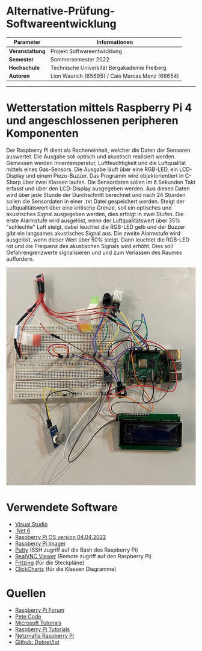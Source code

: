 # Alternative-Prüfung-Softwareentwicklung

| Parameter                | Informationen                                                                                                                                                                          |
| ------------------------ | ------------------------------------------------------------------------------------------------------------------------------------------------------------------------------------------ |
| **Veranstaltung**       | Projekt Softwareentwicklung                                                                                                                                                           |
| **Semester**               |   Sommersemester 2022                                                                                                                                                                                        |
| **Hochschule**          | Technische Universität Bergakademie Freiberg                                                                                                                                                      
| **Autoren**              | Lion Waurich (65695) / Caio Marcas Menz (66654)                            

---------------------------------------------------------------------------------
# Wetterstation mittels Raspberry Pi 4 und angeschlossenen peripheren Komponenten

Der Raspberry Pi dient als Recheneinheit, welcher die Daten der Sensoren auswertet.
Die Ausgabe soll optisch und akustisch realisiert werden. Gemessen werden Innentemperatur,
Luftfeuchtigkeit und die Luftqualität mittels eines Gas-Sensors. Die Ausgabe läuft über eine RGB-LED, ein LCD-Display und einem Piezo-Buzzer.
Das Programm wird objektorientiert in C-Sharp über zwei Klassen laufen. Die Sensordaten sollen im 6 Sekunden Takt erfasst und über den LCD-Display ausgegeben werden. Aus diesen Daten wird über jede Stunde der Durchschnitt berechnet und nach 24 Stunden sollen die Sensordaten in einer .txt Datei gespeichert werden. Steigt der Luftqualitätswert über eine kritische Grenze, soll ein optisches und akustisches Signal ausgegeben werden, dies erfolgt in zwei Stufen. 
Die erste Alarmstufe wird ausgelöst, wenn der Luftqualitätswert über 35% "schlechte" Luft steigt, dabei leuchtet die RGB-LED gelb und der Buzzer gibt ein langsames akustisches Signal aus. Die zweite Alarmstufe wird ausgelöst, wenn dieser Wert über 50% steigt. Dann leuchtet die RGB-LED rot und die Frequenz des akustischen Signals wird erhöht. Dies soll Gefahrengrenzwerte signalisieren und und zum Verlassen des Raumes auffordern. 

![Aufbau](/Grafiken/Raspberry_Aufbau/Aufbau.jpeg)


# Verwendete Software

* [Visual Studio](https://code.visualstudio.com/?wt.mc_id=DX_841432)
* [.Net 6](https://dotnet.microsoft.com/en-us/download/dotnet/6.0)
* [Raspberry Pi OS version 04.04.2022](https://www.raspberrypi.com/software/)
* [Raspberry Pi Imager](https://www.raspberrypi.com/software/)
* [Putty](https://www.putty.org/)           (SSH zugriff auf die Bash des Raspberry Pi)
* [RealVNC Viewer](https://www.realvnc.com/de/connect/download/viewer/)  (Remote zugriff auf den Raspberry Pi)
* [Fritzing](https://fritzing.org/)        (für die Steckpläne)
* [ClickCharts](https://www.nchsoftware.com/chart/de/index.html)     (für die Klassen Diagramme)

# Quellen

* [Raspberry Pi Forum](https://forum-raspberrypi.de/forum/)
* [Pete Code](https://www.petecodes.co.uk/install-and-use-microsoft-dot-net-5-with-the-raspberry-pi/)
* [Microsoft Tutorials](https://docs.microsoft.com/de-de/dotnet/iot/tutorials/blink-led)
* [Raspberry Pi Tutorials](https://tutorials-raspberrypi.de/raspberry-pi-gas-sensor-mq2-konfigurieren-und-auslesen/)
* [Netzmafia Raspberry Pi](http://www.netzmafia.de/skripten/hardware/RasPi/)
* [Github: Dotnet/Iot](https://github.com/dotnet/iot/issues/416)
